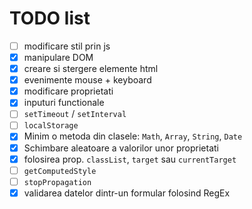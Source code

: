 # TODO list

- [ ] modificare stil prin js
- [x] manipulare DOM
- [x] creare si stergere elemente html
- [x] evenimente mouse + keyboard
- [x] modificare proprietati
- [x] inputuri functionale
- [ ] `setTimeout` / `setInterval`
- [ ] `localStorage`
- [x] Minim o metoda din clasele: `Math`, `Array`, `String`, `Date`
- [x] Schimbare aleatoare a valorilor unor proprietati
- [x] folosirea prop. `classList`, `target` sau `currentTarget`
- [ ] `getComputedStyle`
- [ ] `stopPropagation`
- [x] validarea datelor dintr-un formular folosind RegEx